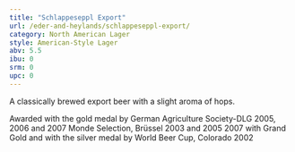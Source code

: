 ```yaml
---
title: "Schlappeseppl Export"
url: /eder-and-heylands/schlappeseppl-export/
category: North American Lager
style: American-Style Lager
abv: 5.5
ibu: 0
srm: 0
upc: 0
---
```

A classically brewed export beer with a slight aroma of hops.


Awarded with the gold medal by
German Agriculture Society-DLG
2005, 2006 and 2007
Monde Selection, Brüssel 2003 and 2005
2007 with Grand Gold
and with the silver medal by
World Beer Cup, Colorado 2002
